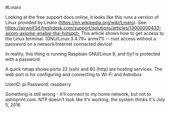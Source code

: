#Linaro

Looking at the free support docs online, it looks like this runs a version of Linux provided by Linaro (https://en.wikipedia.org/wiki/Linaro). See: https://airwolf3d.freshdesk.com/support/solutions/articles/13000000433-axiom-axiome-enable-the-hotspot- This article shows how to get access to the Linux terminal. (GNU/Linux 3.4.79+ armv71) -- root access without a password on a network/Internet connected device!

In reality, this thing is running Raspbian GNU/Linux 8, and tty1 is protected with a password.

A quick nmap shows ports 22 (ssh) and 80 (http) are hosting services. The web port is for configuring and connecting to Wi-Fi and Astrobox

UserID: pi
Password: raspberry

Something is still wrong - it'll connect to my home network, but not to astroprint.com. NTP doesn't look like it's working, the system thinks it's July 5, 2016
